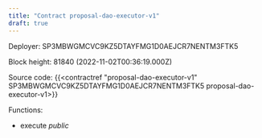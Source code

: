 ```yaml
---
title: "Contract proposal-dao-executor-v1"
draft: true
---
```

Deployer: SP3MBWGMCVC9KZ5DTAYFMG1D0AEJCR7NENTM3FTK5


 



Block height: 81840 (2022-11-02T00:36:19.000Z)

Source code: {{<contractref "proposal-dao-executor-v1" SP3MBWGMCVC9KZ5DTAYFMG1D0AEJCR7NENTM3FTK5 proposal-dao-executor-v1>}}

Functions:

* execute _public_
